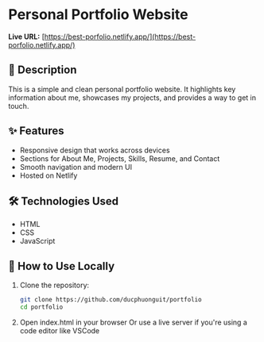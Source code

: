 # Personal Portfolio Website

**Live URL:** [https://best-porfolio.netlify.app/](https://best-porfolio.netlify.app/)

## 📄 Description

This is a simple and clean personal portfolio website. It highlights key information about me, showcases my projects, and provides a way to get in touch.

## ✨ Features

- Responsive design that works across devices  
- Sections for About Me, Projects, Skills, Resume, and Contact  
- Smooth navigation and modern UI  
- Hosted on Netlify

## 🛠️ Technologies Used

- HTML  
- CSS  
- JavaScript  

## 🚀 How to Use Locally

1. Clone the repository:

   ```bash
   git clone https://github.com/ducphuonguit/portfolio
   cd portfolio
2. Open index.html in your browser
Or use a live server if you're using a code editor like VSCode
